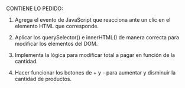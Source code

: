 CONTIENE LO PEDIDO:

1. Agrega el evento de JavaScript que reacciona ante un clic en el elemento HTML que
corresponde.

2. Aplicar los querySelector() e innerHTML() de manera correcta para modificar los
elementos del DOM.

3. Implementa la lógica para modificar total a pagar en función de la cantidad.

4. Hacer funcionar los botones de + y - para aumentar y disminuir la cantidad de
productos.
